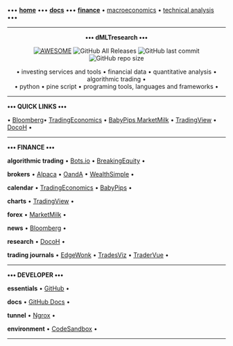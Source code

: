 [//]: # "START - Navigation between Markdown pages inside of GitHub."

••• **[home](/README.md)** ••• **[docs](/docs/index.md)** ••• **[finance](/finance/index.md)** • [macroeconomics](/finance/index.md#macroeconomics) • [technical analysis](/finance/index.md#technical-analysis) •••

[//]: # "END - Navigation between Markdown pages inside of GitHub."

---

<p align="center">
  <b>••• dMLTresearch •••</b></br>
</p>

<p align="center">
  <a href="https://github.com/dMLTquant/awesome_investing">
    <img alt="AWESOME" src="https://cdn.rawgit.com/sindresorhus/awesome/d7305f38d29fed78fa85652e3a63e154dd8e8829/media/badge.svg"></a>
  <img alt="GitHub All Releases" src="https://img.shields.io/github/downloads/dMLTquant/awesome_investing/total?logo=GitHub&style=flat-square">
  <img alt="GitHub last commit" src="https://img.shields.io/github/last-commit/dMLTquant/awesome_investing?logo=GitHub&style=flat-square">
  <img alt="GitHub repo size" src="https://img.shields.io/github/repo-size/dMLTquant/awesome_investing?logo=GitHub&style=flat-square">
</p>

<p align="center">
  • investing services and tools • financial data • quantitative analysis • algorithmic trading •</br>
  • python • pine script • programing tools, languages and frameworks •
</p>

---

**••• QUICK LINKS •••**

• [Bloomberg](https://www.bloomberg.com/)• [TradingEconomics](https://tradingeconomics.com/calendar) • [BabyPips MarketMilk](https://marketmilk.babypips.com) • [TradingView](https://www.tradingview.com/) • [DocoH](https://docoh.com/) •

---

**••• FINANCE •••**

**algorithmic trading** • [Bots.io](https://www.bots.io) • [BreakingEquity](https://www.breakingequity.com) •

**brokers** • [Alpaca](https://alpaca.markets/) • [OandA](https://www.oanda.com/) • [WealthSimple](https://www.wealthsimple.com/) • 

**calendar** • [TradingEconomics](https://tradingeconomics.com/calendar) • [BabyPips](https://www.babypips.com/economic-calendar) •

**charts** • [TradingView](https://www.tradingview.com/) •

**forex** • [MarketMilk](https://marketmilk.babypips.com) •

**news** • [Bloomberg](https://www.bloomberg.com/) •

**research** • [DocoH](https://docoh.com/) •

**trading journals** • [EdgeWonk](https://edgewonk.com) • [TradesViz](https://www.tradesviz.com) • [TraderVue](https://www.tradervue.com) •

---

**••• DEVELOPER •••**

**essentials** • [GitHub](https://github.com/) •

**docs** • [GitHub Docs](https://docs.github.com/) •

**tunnel** • [Ngrox](https://ngrok.com) •

**environment** • [CodeSandbox](https://codesandbox.io) •

---
